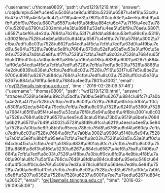 {'username': u'thomas0809', 'path': u'wd1219/1219.html', 'answer': u'objdump\u53ef\u4ee5\u5c06\u4e8c\u8fdb\u5236\u6587\u4ef6\u53cd\u6c47\u7f16\u4e3a\u6c47\u7f16\u4ee3\u7801\uff0c\u53ef\u4ee5\u65b9\u4fbf\u5bf9\u76ee\u6807\u6587\u4ef6\u8fdb\u884c\u6c47\u7f16\u4ee3\u7801\u5206\u6790\u3002nm\u4e3b\u8981\u53ef\u4ee5\u5bf9\u76ee\u6807\u6587\u4ef6\u4e2d\u7684\u7b26\u53f7\u8fdb\u884c\u53ef\u89c6\u5316\u3002file\u7528\u4e8e\u68c0\u6d4b\u6587\u4ef6\u7c7b\u578b\u3002\u7cfb\u7edf\u8c03\u7528\u662f\u64cd\u4f5c\u7cfb\u7edf\u63d0\u4f9b\u7ed9\u5e94\u7528\u7a0b\u5e8f\u7684\u670d\u52a1\u63a5\u53e3\uff0c\u5e94\u7528\u7a0b\u5e8f\u4f7f\u7528\u7cfb\u7edf\u8c03\u7528\u7684\u65f6\u5019\uff0c\u7a0b\u5e8f\u8f6c\u5165\u5185\u6838\u6001\u6267\u884c\uff0c\u64cd\u4f5c\u7cfb\u7edf\u5728\u7cfb\u7edf\u8c03\u7528\u8868\u4e2d\u6839\u636e\u7cfb\u7edf\u8c03\u7528\u7f16\u53f7\u67e5\u8be2\u9700\u8981\u6267\u884c\u7684\u7cfb\u7edf\u8c03\u7528\uff0c\u5e76\u6267\u884c\u76f8\u5e94\u7684\u4ee3\u7801\u3002', 'email': u'qyj13@mails.tsinghua.edu.cn', 'time': '2016-02-28:09:57:46'}
{"username": "thomas0809", "path": "wd1219/1219.html", "answer": "strace\u7528\u4e8e\u89c2\u5bdf\u7a0b\u5e8f\u6267\u884c\u8fc7\u7a0b\u4e2d\u4f7f\u7528\u7cfb\u7edf\u8c03\u7528\u7684\u60c5\u51b5\uff0c\u5305\u62ec\u5404\u79cd\u7cfb\u7edf\u8c03\u7528\u6240\u5360\u7528\u7684\u65f6\u95f4\u4ee5\u53ca\u76f8\u5e94\u6bd4\u4f8b\u3001\u8c03\u7528\u7684\u6b21\u6570\u4ee5\u53ca\u51fa\u73b0\u9519\u8bef\u7684\u6b21\u6570\u7b49\u3002\u5728\u8fd9\u91cc\u6211\u4eec\u4ee5\u5e94\u7528\u7a0b\u5e8f\u8bbf\u95ee\u786c\u76d8\u6765\u8bf4\u660e\u7cfb\u7edf\u8c03\u7528\u7684\u8fc7\u7a0b\u3002\u9996\u5148\u5e94\u7528\u7a0b\u5e8f\u8bbf\u95ee\u7cfb\u7edf\u8c03\u7528\u63a5\u53e3\uff0c\u64cd\u4f5c\u7cfb\u7edf\u5185\u6838\u901a\u8fc7\u7cfb\u7edf\u8c03\u7528\u8868\u8df3\u8f6c\u5230\u6267\u884c\u6587\u4ef6\u7ba1\u7406\u7684\u7cfb\u7edf\u8c03\u7528\u4f8b\u7a0b\uff0c\u8fd9\u4e9b\u4f8b\u7a0b\u901a\u8fc7\u5bf9\u786c\u76d8\u8fdb\u884c\u8bbf\u95ee\u548c\u64cd\u4f5c\uff0c\u5e76\u5c06\u7ed3\u679c\u8fd4\u56de\u7ed9\u5e94\u7528\u7a0b\u5e8f\uff0c\u7cfb\u7edf\u8c03\u7528\u7ed3\u675f\uff0c\u7a0b\u5e8f\u5207\u6362\u7528\u7528\u6237\u6001\u7ee7\u7eed\u6267\u884c\u3002", "email": "qyj13@mails.tsinghua.edu.cn", "time": "2016-02-28:09:58:06"}